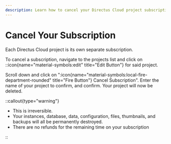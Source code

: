 ```yaml
---
description: Learn how to cancel your Directus Cloud project subscription.
---
```


# Cancel Your Subscription

<!-- TODO: Image -->

Each Directus Cloud project is its own separate subscription.

To cancel a subscription, navigate to the projects list and click on ::icon{name="material-symbols:edit" title="Edit Button"} for said project.

Scroll down and click on ":icon{name="material-symbols:local-fire-department-rounded" title="Fire Button"} Cancel Subscription". Enter the name of your project to confirm, and confirm. Your project will now be deleted.

::callout{type="warning"}

- This is irreversible.
- Your instances, database, data, configuration, files, thumbnails, and backups will all be permanently destroyed.
- There are no refunds for the remaining time on your subscription

::